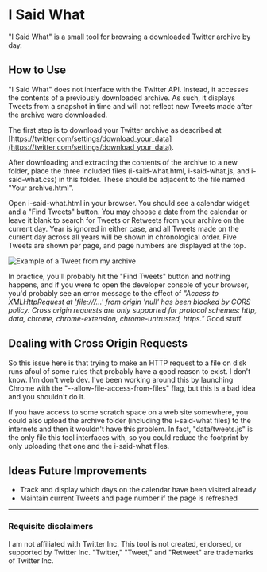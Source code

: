 # I Said What
"I Said What" is a small tool for browsing a downloaded Twitter archive by day.

## How to Use

"I Said What" does not interface with the Twitter API. Instead, it accesses the contents of a previously downloaded archive. As such, it displays Tweets from a snapshot in time and will not reflect new Tweets made after the archive were downloaded.

The first step is to download your Twitter archive as described at [https://twitter.com/settings/download_your_data](https://twitter.com/settings/download_your_data).

After downloading and extracting the contents of the archive to a new folder, place the three included files (i-said-what.html, i-said-what.js, and i-said-what.css) in this folder. These should be adjacent to the file named "Your archive.html".

Open i-said-what.html in your browser. You should see a calendar widget and a "Find Tweets" button. You may choose a date from the calendar or leave it blank to search for Tweets or Retweets from your archive on the current day. Year is ignored in either case, and all Tweets made on the current day across all years will be shown in chronological order. Five Tweets are shown per page, and page numbers are displayed at the top.

![Example of a Tweet from my archive](https://j-kyle.com/mystuff/images/i-said-what.png)

In practice, you'll probably hit the "Find Tweets" button and nothing happens, and if you were to open the developer console of your browser, you'd probably see an error message to the effect of _"Access to XMLHttpRequest at 'file:///...' from origin 'null' has been blocked by CORS policy: Cross origin requests are only supported for protocol schemes: http, data, chrome, chrome-extension, chrome-untrusted, https."_ Good stuff.

## Dealing with Cross Origin Requests

So this issue here is that trying to make an HTTP request to a file on disk runs afoul of some rules that probably have a good reason to exist. I don't know. I'm don't web dev. 
I've been working around this by launching Chrome with the "--allow-file-access-from-files" flag, but this is a bad idea and you shouldn't do it.

If you have access to some scratch space on a web site somewhere, you could also upload the archive folder (including the i-said-what files) to the internets and then it wouldn't have this problem. In fact, "data/tweets.js" is the only file this tool interfaces with, so you could reduce the footprint by only uploading that one and the i-said-what files.

## Ideas Future Improvements

 - Track and display which days on the calendar have been visited already
 - Maintain current Tweets and page number if the page is refreshed

---

### Requisite disclaimers
I am not affiliated with Twitter Inc. This tool is not created, endorsed, or supported by Twitter Inc. "Twitter," "Tweet," and "Retweet" are trademarks of Twitter Inc.
